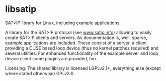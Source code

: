# libsatip
SAT>IP library for Linux, including example applications

A library for the SAT>IP protocol (see www.satip.info) allowing to easily
create SAT>IP clients and servers.  As documentation is, well, sparse,
example applications are included. These consist of a server, a client
providing a CUSE based loop device (thus no kernel patches required) and
several utilities.  For enhanced functionality of the example server and
loop device client some plugins are provided, too.

Licensing:
The shared library is licensed LGPLv2.1+, everything else (except where
stated otherwise) GPLv2.0.
